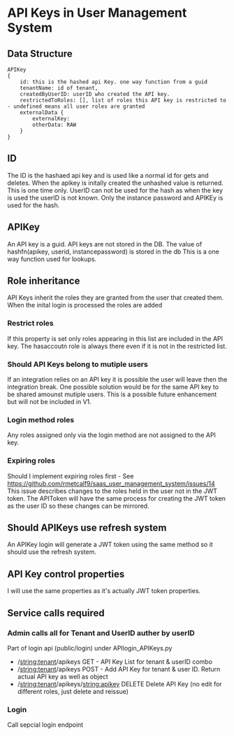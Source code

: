 # API Keys in User Management System

## Data Structure

```
APIKey
{
    id: this is the hashed api Key. one way function from a guid
    tenantName: id of tenant,
    createdByUserID: userID who created the API key.
    restrictedToRoles: [], list of roles this API key is restricted to - undefined means all user roles are granted
    externalData {
        externalKey:
        otherData: RAW
    }
}
```

## ID
The ID is the hashaed api key and is used like a normal id for gets and deletes.
When the apikey is initally created the unhashed value is returned. This is one time only.
UserID can not be used for the hash as when the key is used the userID is not known. Only the instance password and APIKEy is used for the hash.

## APIKey
An API key is a guid.
API keys are not stored in the DB.
The value of hashfn(apikey, userid, instancepassword) is stored in the db
This is a one way function used for lookups.

## Role inheritance
API Keys inherit the roles they are granted from the user that created them. When the inital login is processed the roles are added

### Restrict roles
If this property is set only roles appearing in this list are included in the API key.
The hasaccoutn role is always there even if it is not in the restricted list.

### Should API Keys belong to mutiple users
If an integration relies on an API key it is possible the user will leave then the integration break. One possible solution would be for the same API key to be shared amounst mutiple users. This is a possible future enhancement but will not be included in V1.

### Login method roles
Any roles assigned only via the login method are not assigned to the API key.

### Expiring roles
Should I implement expiring roles first - See https://github.com/rmetcalf9/saas_user_management_system/issues/14
This issue describes changes to the roles held in the user not in the JWT token. The APIToken will have the same process for creating the JWT token as the user ID so these changes can be mirrored.

## Should APIKeys use refresh system
An APIKey login will generate a JWT token using the same method so it should use the refresh system.

## API Key control properties
I will use the same properties as it's actually JWT token properties.

## Service calls required

### Admin calls all for Tenant and UserID auther by userID

Part of login api (public/login) under APIlogin_APIKeys.py

 - /<string:tenant>/apikeys GET - API Key List for tenant & userID combo
 - /<string:tenant>/apikeys POST - Add API Key for tenant & user ID. Return actual API key as well as object
 - /<string:tenant>/apikeys/<string:apikey> DELETE Delete API Key (no edit for different roles, just delete and reissue)

### Login
Call sepcial login endpoint
